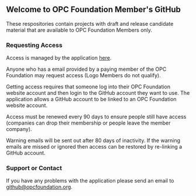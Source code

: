 ## Welcome to OPC Foundation Member's GitHub

These respositories contain projects with draft and release candidate material that are available to OPC Foundation Members only.

### Requesting Access
Access is managed by the application [here](https://utilities.opcfoundation.org/account).

Anyone who has a email provided by a paying member of the OPC Foundation may request access (Logo Members do not qualify). 

Getting access requires that someone log into their OPC Foundation website account and then login to the GitHub account they want to use. The application allows a GitHub account to be linked to an OPC Foundation website account.

Access must be renewed every 90 days to ensure people still have access (companies can drop their membership or people leave the member company).

Warning emails will be sent out after 80 days of inactivity. If the warning emails are missed or ignored then access can be restored by re-linking a GitHub account.

### Support or Contact

If you have any problems with the application please send an email to github@opcfoundation.org.
